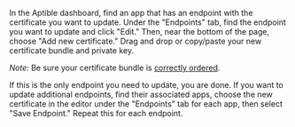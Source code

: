 In the Aptible dashboard, find an app that has an endpoint with the certificate you want to update. Under the "Endpoints" tab, find the endpoint you want to update and click "Edit." Then, near the bottom of the page, choose "Add new certificate." Drag and drop or copy/paste your new certificate bundle and private key.

*Note:* Be sure your certificate bundle is [correctly ordered](https://support.aptible.com/topics/paas/how-to-order-certs/).

If this is the only endpoint you need to update, you are done. If you want to update additional endpoints, find their associated apps, choose the new certificate in the editor under the "Endpoints" tab for each app, then select "Save Endpoint." Repeat this for each endpoint.
